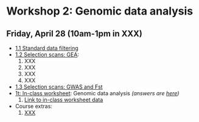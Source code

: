 # Workshop 2: Genomic data analysis

## Friday, April 28 (10am-1pm in XXX)

* [1.1 Standard data filtering](XXX)
* [1.2 Selection scans: GEA](XXX):
    1. XXX
    2. XXX
    3. XXX
    4. XXX
* [1.3 Selection scans: GWAS and Fst](XXX)
* [1t: In-class worksheet](XXX): Genomic data analysis *(answers are [here](XXX))*
    1. [Link to in-class worksheet data](XXX)
* Course extras:
    1. [XXX](XXX)
